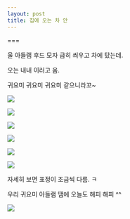 ```yaml
---
layout: post
title: 집에 오는 차 안
---
```

===

울 아들램 후드 모자 급히 씌우고 차에 탔는데.

오는 내내 이러고 옴. 

귀요미 귀요미 귀요미 같으니라꼬~

![](https://dl.dropboxusercontent.com/u/9792864/DSC03057.JPG)


![](https://dl.dropboxusercontent.com/u/9792864/DSC03058.JPG)


![](https://dl.dropboxusercontent.com/u/9792864/DSC03062.JPG)


![](https://dl.dropboxusercontent.com/u/9792864/DSC03063.JPG)


![](https://dl.dropboxusercontent.com/u/9792864/DSC03065.JPG)


![](https://dl.dropboxusercontent.com/u/9792864/DSC03066.JPG)


자세히 보면 표정이 조금씩 다름. ㅋ

우리 귀요미 아들램 땜에 오늘도 해피 해피 ^^

![](https://encrypted-tbn3.gstatic.com/images?q=tbn:ANd9GcQhq0yVR0BWoKEDeW2AuDNDORHT3cSNS0mU2duneIKE9aCLEMu24A)











